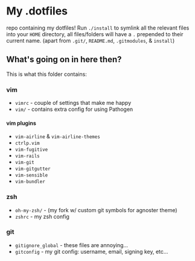 # My .dotfiles
repo containing my dotfiles! Run `./install` to symlink all the relevant files into your `HOME` directory, all files/folders will have a `.` prepended to their current name. (apart from `.git/`, `README.md`, `.gitmodules`, & `install`)

## What's going on in here then?

This is what this folder contains:

### vim

  - `vimrc` - couple of settings that make me happy
  - `vim/` - contains extra config for using Pathogen

#### vim plugins

  - `vim-airline` & `vim-airline-themes`
  - `ctrlp.vim`
  - `vim-fugitive`
  - `vim-rails`
  - `vim-git`
  - `vim-gitgutter`
  - `vim-sensible`
  - `vim-bundler`

### zsh

  - `oh-my-zsh/` - (my fork w/ custom git symbols for agnoster theme)
  - `zshrc` - my zsh config

### git

  - `gitignore_global` - these files are annoying...
  - `gitconfig` - my git config: username, email, signing key, etc...

